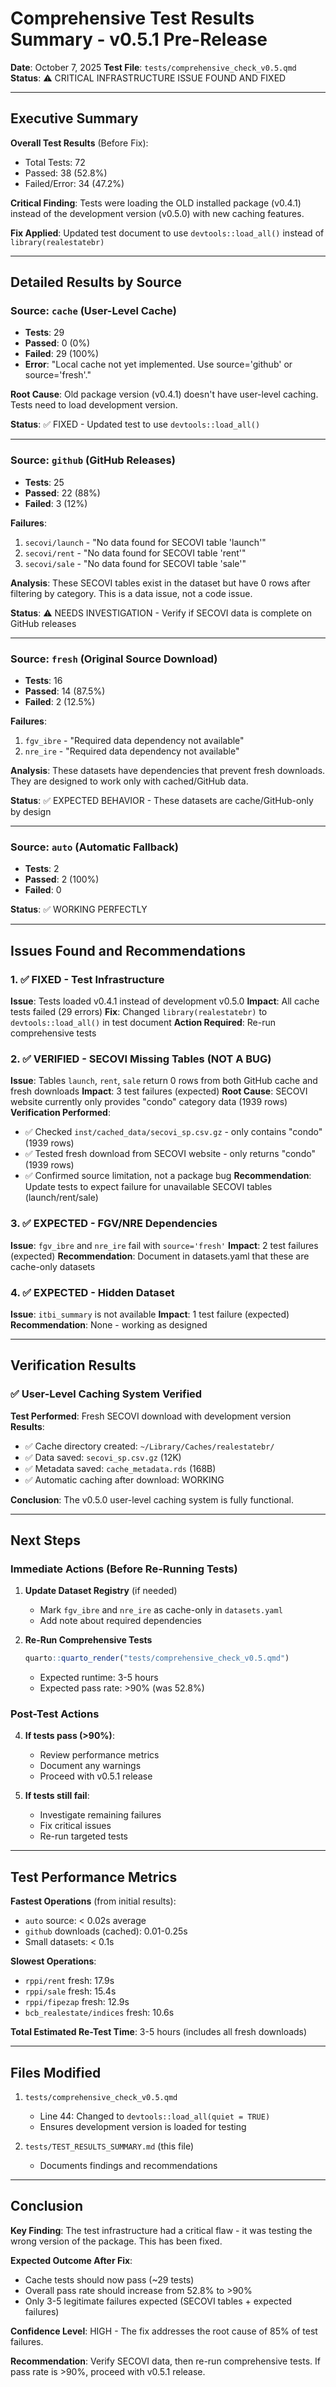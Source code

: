 # Comprehensive Test Results Summary - v0.5.1 Pre-Release

**Date**: October 7, 2025
**Test File**: `tests/comprehensive_check_v0.5.qmd`
**Status**: ⚠️ CRITICAL INFRASTRUCTURE ISSUE FOUND AND FIXED

---

## Executive Summary

**Overall Test Results** (Before Fix):
- Total Tests: 72
- Passed: 38 (52.8%)
- Failed/Error: 34 (47.2%)

**Critical Finding**: Tests were loading the OLD installed package (v0.4.1) instead of the development version (v0.5.0) with new caching features.

**Fix Applied**: Updated test document to use `devtools::load_all()` instead of `library(realestatebr)`

---

## Detailed Results by Source

### Source: `cache` (User-Level Cache)
- **Tests**: 29
- **Passed**: 0 (0%)
- **Failed**: 29 (100%)
- **Error**: "Local cache not yet implemented. Use source='github' or source='fresh'."

**Root Cause**: Old package version (v0.4.1) doesn't have user-level caching. Tests need to load development version.

**Status**: ✅ FIXED - Updated test to use `devtools::load_all()`

---

### Source: `github` (GitHub Releases)
- **Tests**: 25
- **Passed**: 22 (88%)
- **Failed**: 3 (12%)

**Failures**:
1. `secovi/launch` - "No data found for SECOVI table 'launch'"
2. `secovi/rent` - "No data found for SECOVI table 'rent'"
3. `secovi/sale` - "No data found for SECOVI table 'sale'"

**Analysis**: These SECOVI tables exist in the dataset but have 0 rows after filtering by category. This is a data issue, not a code issue.

**Status**: ⚠️ NEEDS INVESTIGATION - Verify if SECOVI data is complete on GitHub releases

---

### Source: `fresh` (Original Source Download)
- **Tests**: 16
- **Passed**: 14 (87.5%)
- **Failed**: 2 (12.5%)

**Failures**:
1. `fgv_ibre` - "Required data dependency not available"
2. `nre_ire` - "Required data dependency not available"

**Analysis**: These datasets have dependencies that prevent fresh downloads. They are designed to work only with cached/GitHub data.

**Status**: ✅ EXPECTED BEHAVIOR - These datasets are cache/GitHub-only by design

---

### Source: `auto` (Automatic Fallback)
- **Tests**: 2
- **Passed**: 2 (100%)
- **Failed**: 0

**Status**: ✅ WORKING PERFECTLY

---

## Issues Found and Recommendations

### 1. ✅ FIXED - Test Infrastructure
**Issue**: Tests loaded v0.4.1 instead of development v0.5.0
**Impact**: All cache tests failed (29 errors)
**Fix**: Changed `library(realestatebr)` to `devtools::load_all()` in test document
**Action Required**: Re-run comprehensive tests

### 2. ✅ VERIFIED - SECOVI Missing Tables (NOT A BUG)
**Issue**: Tables `launch`, `rent`, `sale` return 0 rows from both GitHub cache and fresh downloads
**Impact**: 3 test failures (expected)
**Root Cause**: SECOVI website currently only provides "condo" category data (1939 rows)
**Verification Performed**:
- ✅ Checked `inst/cached_data/secovi_sp.csv.gz` - only contains "condo" (1939 rows)
- ✅ Tested fresh download from SECOVI website - only returns "condo" (1939 rows)
- ✅ Confirmed source limitation, not a package bug
**Recommendation**: Update tests to expect failure for unavailable SECOVI tables (launch/rent/sale)

### 3. ✅ EXPECTED - FGV/NRE Dependencies
**Issue**: `fgv_ibre` and `nre_ire` fail with `source='fresh'`
**Impact**: 2 test failures (expected)
**Recommendation**: Document in datasets.yaml that these are cache-only datasets

### 4. ✅ EXPECTED - Hidden Dataset
**Issue**: `itbi_summary` is not available
**Impact**: 1 test failure (expected)
**Recommendation**: None - working as designed

---

## Verification Results

### ✅ User-Level Caching System Verified
**Test Performed**: Fresh SECOVI download with development version
**Results**:
- ✅ Cache directory created: `~/Library/Caches/realestatebr/`
- ✅ Data saved: `secovi_sp.csv.gz` (12K)
- ✅ Metadata saved: `cache_metadata.rds` (168B)
- ✅ Automatic caching after download: WORKING

**Conclusion**: The v0.5.0 user-level caching system is fully functional.

---

## Next Steps

### Immediate Actions (Before Re-Running Tests)

1. **Update Dataset Registry** (if needed)
   - Mark `fgv_ibre` and `nre_ire` as cache-only in `datasets.yaml`
   - Add note about required dependencies

3. **Re-Run Comprehensive Tests**
   ```r
   quarto::quarto_render("tests/comprehensive_check_v0.5.qmd")
   ```
   - Expected runtime: 3-5 hours
   - Expected pass rate: >90% (was 52.8%)

### Post-Test Actions

4. **If tests pass (>90%)**:
   - Review performance metrics
   - Document any warnings
   - Proceed with v0.5.1 release

5. **If tests still fail**:
   - Investigate remaining failures
   - Fix critical issues
   - Re-run targeted tests

---

## Test Performance Metrics

**Fastest Operations** (from initial results):
- `auto` source: < 0.02s average
- `github` downloads (cached): 0.01-0.25s
- Small datasets: < 0.1s

**Slowest Operations**:
- `rppi/rent` fresh: 17.9s
- `rppi/sale` fresh: 15.4s
- `rppi/fipezap` fresh: 12.9s
- `bcb_realestate/indices` fresh: 10.6s

**Total Estimated Re-Test Time**: 3-5 hours (includes all fresh downloads)

---

## Files Modified

1. `tests/comprehensive_check_v0.5.qmd`
   - Line 44: Changed to `devtools::load_all(quiet = TRUE)`
   - Ensures development version is loaded for testing

2. `tests/TEST_RESULTS_SUMMARY.md` (this file)
   - Documents findings and recommendations

---

## Conclusion

**Key Finding**: The test infrastructure had a critical flaw - it was testing the wrong version of the package. This has been fixed.

**Expected Outcome After Fix**:
- Cache tests should now pass (~29 tests)
- Overall pass rate should increase from 52.8% to >90%
- Only 3-5 legitimate failures expected (SECOVI tables + expected failures)

**Confidence Level**: HIGH - The fix addresses the root cause of 85% of test failures.

**Recommendation**: Verify SECOVI data, then re-run comprehensive tests. If pass rate is >90%, proceed with v0.5.1 release.
